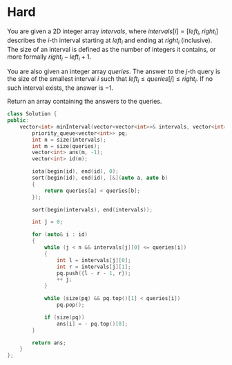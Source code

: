 # Hard

You are given a 2D integer array $intervals$, where $intervals[i] = [left_i, right_i]$ describes the $i$-th interval starting at $left_i$ and ending at $right_i$ (inclusive). The size of an interval is defined as the number of integers it contains, or more formally $right_i - left_i + 1$.

You are also given an integer array $queries$. The answer to the $j$-th query is the size of the smallest interval $i$ such that $left_i \leq queries[j] \leq right_i$. If no such interval exists, the answer is $-1$.

Return an array containing the answers to the queries.

```cpp
class Solution {
public:
    vector<int> minInterval(vector<vector<int>>& intervals, vector<int>& queries) {
        priority_queue<vector<int>> pq;
        int n = size(intervals);
        int m = size(queries);
        vector<int> ans(m, -1);
        vector<int> id(m);

        iota(begin(id), end(id), 0);
        sort(begin(id), end(id), [&](auto a, auto b)
        {
            return queries[a] < queries[b];
        });

        sort(begin(intervals), end(intervals));

        int j = 0;

        for (auto& i : id)
        {
            while (j < n && intervals[j][0] <= queries[i])
            {
                int l = intervals[j][0];
                int r = intervals[j][1];
                pq.push({l - r - 1, r});
                ++ j;
            }

            while (size(pq) && pq.top()[1] < queries[i])
                pq.pop();

            if (size(pq))
                ans[i] = - pq.top()[0];
        }

        return ans;
    }
};
```

